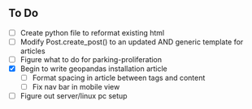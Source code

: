 


## To Do
- [ ] Create python file to reformat existing html
- [ ] Modify Post.create_post() to an updated AND generic template for articles
- [ ] Figure what to do for parking-proliferation
- [X] Begin to write geopandas installation article
  - [ ] Format spacing in article between tags and content
  - [ ] Fix nav bar in mobile view
- [ ] Figure out server/linux pc setup